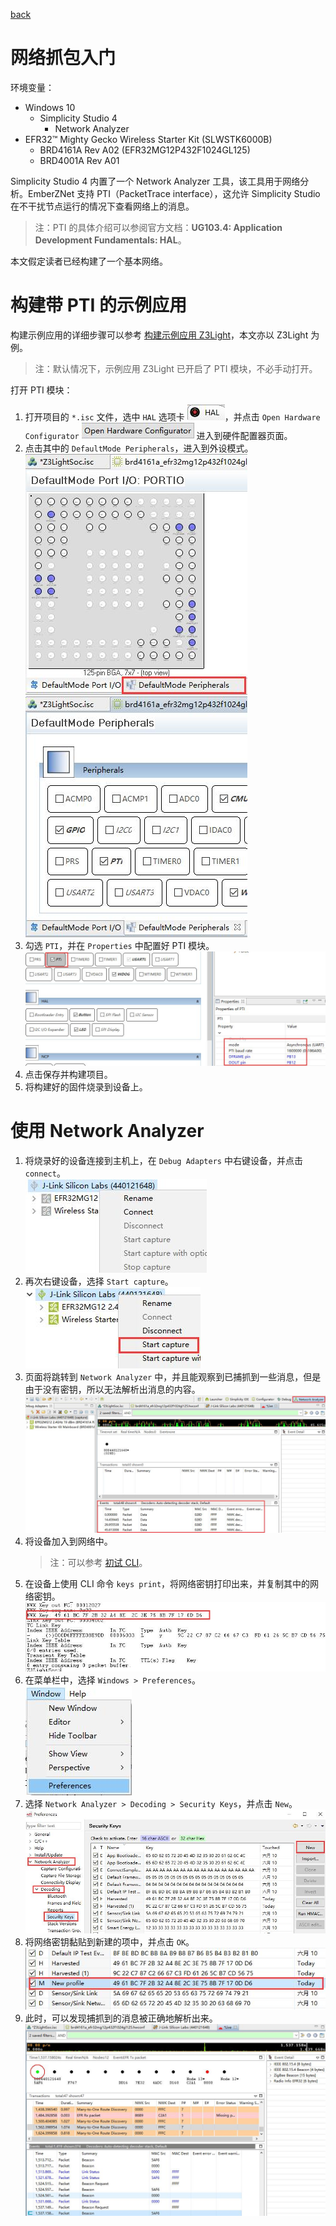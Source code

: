 [back](../README.md)

# 网络抓包入门

环境变量：

* Windows 10
  * Simplicity Studio 4
    * Network Analyzer
* EFR32™ Mighty Gecko Wireless Starter Kit (SLWSTK6000B)
  * BRD4161A Rev A02 (EFR32MG12P432F1024GL125)
  * BRD4001A Rev A01

Simplicity Studio 4 内置了一个 Network Analyzer 工具，该工具用于网络分析。EmberZNet 支持 PTI（PacketTrace interface），这允许 Simplicity Studio 在不干扰节点运行的情况下查看网络上的消息。

> 注：PTI 的具体介绍可以参阅官方文档：**UG103.4: Application Development Fundamentals: HAL**。

本文假定读者已经构建了一个基本网络。

# 构建带 PTI 的示例应用

构建示例应用的详细步骤可以参考 [构建示例应用 Z3Light](../build-sample-app-z3light/README.md)，本文亦以 Z3Light 为例。

> 注：默认情况下，示例应用 Z3Light 已开启了 PTI 模块，不必手动打开。

打开 PTI 模块：

1. 打开项目的 `*.isc` 文件，选中 `HAL` 选项卡 ![hal.jpg](./hal.jpg)，并点击 `Open Hardware Configurator` ![open-hal-config.jpg](./open-hal-config.jpg) 进入到硬件配置器页面。
2. 点击其中的 `DefaultMode Peripherals`，进入到外设模式。<br>
    ![port-io.jpg](./port-io.jpg) ![peripherals.jpg](./peripherals.jpg)
3. 勾选 `PTI`，并在 `Properties` 中配置好 PTI 模块。<br>
    ![pti.jpg](pti.jpg)
4. 点击保存并构建项目。
5. 将构建好的固件烧录到设备上。

# 使用 Network Analyzer

1. 将烧录好的设备连接到主机上，在 `Debug Adapters` 中右键设备，并点击 `connect`。<br>
    ![connect.jpg](./connect.jpg)
2. 再次右键设备，选择 `Start capture`。<br>
    ![start-capture.jpg](./start-capture.jpg)
3. 页面将跳转到 `Network Analyzer` 中，并且能观察到已捕抓到一些消息，但是由于没有密钥，所以无法解析出消息的内容。<br>
    ![analyzer.jpg](./analyzer.jpg)
4. 将设备加入到网络中。
    > 注：可以参考 [初试 CLI](../first-try-cli/README.md)。
5. 在设备上使用 CLI 命令 `keys print`，将网络密钥打印出来，并复制其中的网络密钥。<br>
    ![key.jpg](./key.jpg)
6. 在菜单栏中，选择 `Windows > Preferences`。<br>
    ![preferences.jpg](./preferences.jpg)
7. 选择 `Network Analyzer > Decoding > Security Keys`，并点击 `New`。<br>
    ![security-keys.jpg](./security-keys.jpg)
8. 将网络密钥黏贴到新建的项中，并点击 `OK`。<br>
    ![new-key.jpg](./new-key.jpg)
9. 此时，可以发现捕抓到的消息被正确地解析出来。
    ![live.jpg](./live.jpg)
